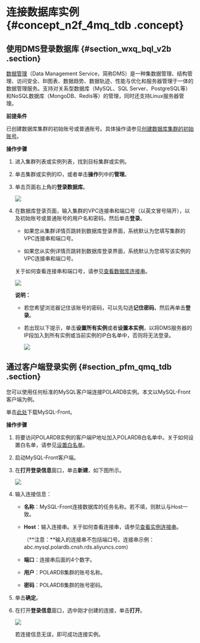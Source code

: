 # 连接数据库实例 {#concept_n2f_4mq_tdb .concept}

## 使用DMS登录数据库 {#section_wxq_bql_v2b .section}

[数据管理](https://account.aliyun.com/login/login.htm?oauth_callback=https%3A%2F%2Fdms-rds.aliyun.com)（Data Management Service，简称DMS）是一种集数据管理、结构管理、访问安全、BI图表、数据趋势、数据轨迹、性能与优化和服务器管理于一体的数据管理服务。支持对关系型数据库（MySQL、SQL Server、PostgreSQL等）和NoSQL数据库（MongoDB、Redis等）的管理，同时还支持Linux服务器管理。

**前提条件**

已创建数据库集群的初始账号或普通账号。具体操作请参见[创建数据库集群的初始账号](https://help.aliyun.com/document_detail/68508.html)。

**操作步骤**

1.  进入集群列表或实例列表，找到目标集群或实例。
2.  单击集群或实例的ID，或者单击**操作**列中的**管理**。
3.  单击页面右上角的**登录数据库**。

    ![](http://static-aliyun-doc.oss-cn-hangzhou.aliyuncs.com/assets/img/3019/15347324352084_zh-CN.png)

4.  在数据库登录页面，输入集群的VPC连接串和端口号（以英文冒号隔开），以及初始账号或普通账号的用户名和密码，然后单击**登录**。

    -   如果您从集群详情页跳转到数据库登录界面，系统默认为您填写集群的VPC连接串和端口号。

    -   如果您从实例详情页跳转到数据库登录界面，系统默认为您填写该实例的VPC连接串和端口号。

    关于如何查看连接串和端口号，请参见[查看数据库连接串](https://help.aliyun.com/document_detail/68510.html)。

    ![](http://static-aliyun-doc.oss-cn-hangzhou.aliyuncs.com/assets/img/3019/15347324352085_zh-CN.png)

    **说明：** 

    -   若您希望浏览器记住该账号的密码，可以先勾选**记住密码**，然后再单击**登录**。

    -   若出现以下提示，单击**设置所有实例**或者**设置本实例**，以将DMS服务器的IP段加入到所有实例或当前实例的IP白名单中，否则将无法登录。

        ![](http://static-aliyun-doc.oss-cn-hangzhou.aliyuncs.com/assets/img/3019/15347324352087_zh-CN.png)


## 通过客户端登录实例 {#section_pfm_qmq_tdb .section}

您可以使用任何标准的MySQL客户端连接POLARDB实例。本文以MySQL-Front客户端为例。

单击[此处](http://www.mysqlfront.de/)下载MySQL-Front。

**操作步骤**

1.  将要访问POLARDB实例的客户端IP地址加入POLARDB白名单中。关于如何设置白名单，请参见[设置白名单](https://help.aliyun.com/document_detail/68506.html)。
2.  启动MySQL-Front客户端。
3.  在**打开登录信息**窗口，单击**新建**，如下图所示。

    ![](http://static-aliyun-doc.oss-cn-hangzhou.aliyuncs.com/assets/img/3020/15347324352088_zh-CN.png)

4.  输入连接信息：
    -   **名称**：MySQL-Front连接数据库的任务名称。若不填，则默认与Host一致。

    -   **Host**：输入连接串。关于如何查看连接串，请参见[查看实例连接串](cn.zh-CN/快速入门/连接数据库实例/查看数据库连接地址.md)。

        （**注意：**输入的连接串不包括端口号。连接串示例：abc.mysql.polardb.cnsh.rds.aliyuncs.com）

    -   **端口**：连接串后面的4个数字。

    -   **用户**：POLARDB集群的账号名称。

    -   **密码**：POLARDB集群的账号密码。

5.  单击**确定**。
6.  在打开**登录信息**窗口，选中刚才创建的连接，单击**打开**。

    ![](http://static-aliyun-doc.oss-cn-hangzhou.aliyuncs.com/assets/img/3020/15347324352090_zh-CN.png)

    若连接信息无误，即可成功连接实例。



